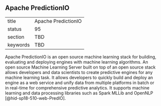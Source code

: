 ## Apache PredictionIO


|          |                     |
| -------- | ------------------- |
| title    | Apache PredictionIO |
| status   | 95                  |
| section  | TBD                 |
| keywords | TBD                 |




Apache PredictionIO is an open source machine learning stack for
building, evaluating and deploying engines with machine learning
algorithms. An open source Machine Learning Server built on top of an
open source stack allows developers and data scientists to create
predictive engines for any machine learning task. It allows developers
to quickly build and deploy an engine as a web service and unify data
from multiple platforms in batch or in real-time for comprehensive
predictive analytics. It supports machine learning and data processing
libraries such as Spark MLLib and OpenNLP [@hid-sp18-510-web-PredIO].
